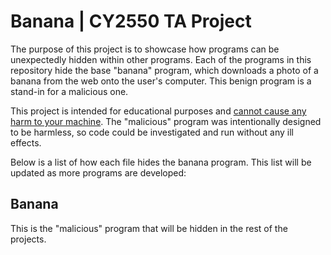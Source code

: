 # Banana | CY2550 TA Project
The purpose of this project is to showcase how programs can be unexpectedly
hidden within other programs. Each of the programs in this repository
hide the base "banana" program, which downloads a photo of a banana from the web
onto the user's computer. This benign program is a stand-in for a  malicious one.

This project is intended for educational purposes and <u>cannot cause any harm to your machine</u>.
The "malicious" program was intentionally designed to be harmless, so code could be investigated
and run without any ill effects.

Below is a list of how each file hides the banana program. This list will be updated as more
programs are developed:

## Banana
This is the "malicious" program that will be hidden in the rest of the projects.
